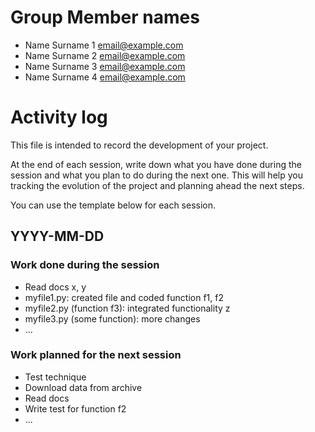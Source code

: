 # Group Member names

- Name Surname 1 <email@example.com>
- Name Surname 2 <email@example.com>
- Name Surname 3 <email@example.com>
- Name Surname 4 <email@example.com>

# Activity log

This file is intended to record the development of your project.

At the end of each session, write down what you have done during the session
and what you plan to do during the next one.
This will help you tracking the evolution of the project and
planning ahead the next steps.

You can use the template below for each session.

## YYYY-MM-DD
### Work done during the session
* Read docs x, y
* myfile1.py: created file and coded function f1, f2
* myfile2.py (function f3): integrated functionality z
* myfile3.py (some function): more changes
* ...

### Work planned for the next session
* Test technique
* Download data from archive
* Read docs
* Write test for function f2
* ...